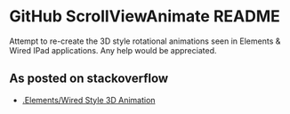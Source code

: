 GitHub ScrollViewAnimate README
=============

Attempt to re-create the 3D style rotational animations seen in Elements & Wired IPad applications. Any help would be appreciated.

As posted on stackoverflow
-------

* [.Elements/Wired Style 3D Animation](http://stackoverflow.com/questions)
